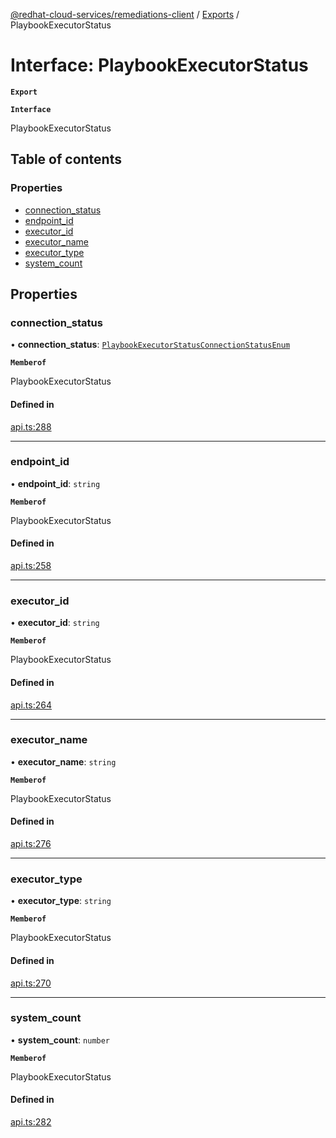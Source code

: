 [@redhat-cloud-services/remediations-client](../README.md) / [Exports](../modules.md) / PlaybookExecutorStatus

# Interface: PlaybookExecutorStatus

**`Export`**

**`Interface`**

PlaybookExecutorStatus

## Table of contents

### Properties

- [connection\_status](PlaybookExecutorStatus.md#connection_status)
- [endpoint\_id](PlaybookExecutorStatus.md#endpoint_id)
- [executor\_id](PlaybookExecutorStatus.md#executor_id)
- [executor\_name](PlaybookExecutorStatus.md#executor_name)
- [executor\_type](PlaybookExecutorStatus.md#executor_type)
- [system\_count](PlaybookExecutorStatus.md#system_count)

## Properties

### connection\_status

• **connection\_status**: [`PlaybookExecutorStatusConnectionStatusEnum`](../enums/PlaybookExecutorStatusConnectionStatusEnum.md)

**`Memberof`**

PlaybookExecutorStatus

#### Defined in

[api.ts:288](https://github.com/mkholjuraev/javascript-clients/blob/master/packages/remediations/api.ts#L288)

___

### endpoint\_id

• **endpoint\_id**: `string`

**`Memberof`**

PlaybookExecutorStatus

#### Defined in

[api.ts:258](https://github.com/mkholjuraev/javascript-clients/blob/master/packages/remediations/api.ts#L258)

___

### executor\_id

• **executor\_id**: `string`

**`Memberof`**

PlaybookExecutorStatus

#### Defined in

[api.ts:264](https://github.com/mkholjuraev/javascript-clients/blob/master/packages/remediations/api.ts#L264)

___

### executor\_name

• **executor\_name**: `string`

**`Memberof`**

PlaybookExecutorStatus

#### Defined in

[api.ts:276](https://github.com/mkholjuraev/javascript-clients/blob/master/packages/remediations/api.ts#L276)

___

### executor\_type

• **executor\_type**: `string`

**`Memberof`**

PlaybookExecutorStatus

#### Defined in

[api.ts:270](https://github.com/mkholjuraev/javascript-clients/blob/master/packages/remediations/api.ts#L270)

___

### system\_count

• **system\_count**: `number`

**`Memberof`**

PlaybookExecutorStatus

#### Defined in

[api.ts:282](https://github.com/mkholjuraev/javascript-clients/blob/master/packages/remediations/api.ts#L282)
